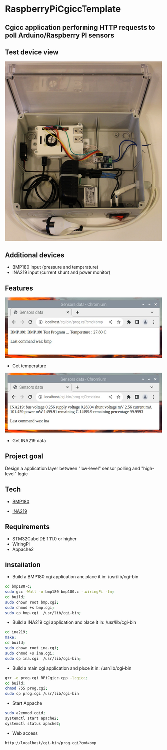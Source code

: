 # RaspberryPiCgiccTemplate

## Cgicc application performing HTTP requests to poll Arduino/Raspberry PI sensors
## Test device view

![Alt text](Docs/Front_view.jpg)

## Additional devices

- BMP180 input (pressure and temperature)
- INA219 input (current shunt and power monitor)

## Features

![Alt text](Docs/bmp.jpg)
- Get temperature

![Alt text](Docs/ina.jpg)
- Get INA219 data

## Project goal

Design a application layer between "low-level" sensor polling and "high-level" logic

## Tech

- [BMP180](www.osoyoo.com)

- [INA219](https://github.com/regisin/ina219)

## Requirements

- STM32CubeIDE 1.11.0 or higher
- WiringPi
- Appache2

## Installation

- Build a BMP180 cgi application and place it in: /usr/lib/cgi-bin

```bash
cd bmp180-c;
sudo gcc -Wall -o bmp180 bmp180.c -lwiringPi -lm;
cd build;
sudo chown root bmp.cgi;
sudo chmod +s bmp.cgi;
sudo cp bmp.cgi  /usr/lib/cgi-bin;
```
- Build a INA219 cgi application and place it in: /usr/lib/cgi-bin

```bash
cd ina219;
make;
cd build;
sudo chown root ina.cgi;
sudo chmod +s ina.cgi;
sudo cp ina.cgi  /usr/lib/cgi-bin;
```

- Build a main cgi application and place it in: /usr/lib/cgi-bin

```bash
g++ -o prog.cgi RPiCgicc.cpp -lcgicc;
cd build;
chmod 755 prog.cgi;
sudo cp prog.cgi /usr/lib/cgi-bin
```

- Start Appache

```bash
sudo a2enmod cgid;
systemctl start apache2; 
systemctl status apache2;
```

- Web access

```
http://localhost/cgi-bin/prog.cgi?cmd=bmp
```


